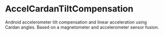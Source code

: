 AccelCardanTiltCompensation
===========================

Android accelerometer tilt compensation and linear acceleration using Cardan angles. Based on a magnetometer and accelerometer sensor fusion.